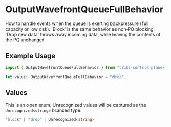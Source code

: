 # OutputWavefrontQueueFullBehavior

How to handle events when the queue is exerting backpressure (full capacity or low disk). 'Block' is the same behavior as non-PQ blocking. 'Drop new data' throws away incoming data, while leaving the contents of the PQ unchanged.

## Example Usage

```typescript
import { OutputWavefrontQueueFullBehavior } from "cribl-control-plane/models/operations";

let value: OutputWavefrontQueueFullBehavior = "drop";
```

## Values

This is an open enum. Unrecognized values will be captured as the `Unrecognized<string>` branded type.

```typescript
"block" | "drop" | Unrecognized<string>
```